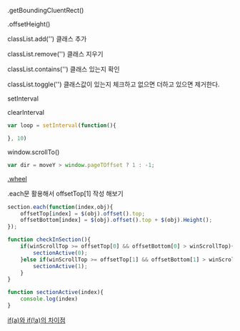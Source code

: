 .getBoundingCluentRect()

.offsetHeight()

classList.add('') 클래스 추가

classList.remove('') 클래스 지우기

classList.contains('') 클래스 있는지 확인

classList.toggle('') 클래스값이 있는지 체크하고 없으면 더하고 있으면 제거한다.


setInterval

clearInterval

```js
var loop = setInterval(function(){

}, 10)
```

window.scrollTo()

```js
var dir = moveY > window.pageTOffset ? 1 : -1;
```

[.wheel](https://m.blog.naver.com/a_ugust/221982749023)

.each문 활용해서 offsetTop[1] 작성 해보기

```js
section.each(function(index,obj){
    offsetTop[index] = $(obj).offset().top;
    offsetBottom[index] = $(obj).offset().top + $(obj).Height();
});

function checkInSection(){
    if(winScrollTop >= offsetTop[0] && offsetBottom[0] > winScrollTop){
        sectionActive(0);
    }else if(winScrollTop >= offsetTop[1] && offsetBottom[1] > winScrollTop){
        sectionActive(1);
    }
}

function sectionActive(index){
    console.log(index)
}
```

[if(a)와 if(!a)의 차이점](https://dojang.io/mod/forum/discuss.php?d=1267)
